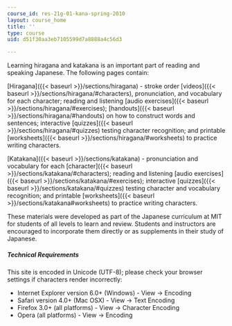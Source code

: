 ```yaml
---
course_id: res-21g-01-kana-spring-2010
layout: course_home
title: ''
type: course
uid: d51f30aa3eb7105599d7a8888a4c56d3

---
```

Learning hiragana and katakana is an important part of reading and speaking Japanese. The following pages contain:

[Hiragana]({{< baseurl >}}/sections/hiragana) - stroke order [videos]({{< baseurl >}}/sections/hiragana/#characters), pronunciation, and vocabulary for each character; reading and listening [audio exercises]({{< baseurl >}}/sections/hiragana/#exercises); [handouts]({{< baseurl >}}/sections/hiragana/#handouts) on how to construct words and sentences; interactive [quizzes]({{< baseurl >}}/sections/hiragana/#quizzes) testing character recognition; and printable [worksheets]({{< baseurl >}}/sections/hiragana/#worksheets) to practice writing characters.

[Katakana]({{< baseurl >}}/sections/katakana) - pronunciation and vocabulary for each [character]({{< baseurl >}}/sections/katakana/#characters); reading and listening [audio exercises]({{< baseurl >}}/sections/katakana/#exercises); interactive [quizzes]({{< baseurl >}}/sections/katakana/#quizzes) testing character and vocabulary recognition; and printable [worksheets]({{< baseurl >}}/sections/katakana#worksheets) to practice writing characters.

These materials were developed as part of the Japanese curriculum at MIT for students of all levels to learn and review. Students and instructors are encouraged to incorporate them directly or as supplements in their study of Japanese.

##### Technical Requirements

This site is encoded in Unicode (UTF-8); please check your browser settings if characters render incorrectly:

*   Internet Explorer version 6.0+ (Windows) - View → Encoding
*   Safari version 4.0+ (Mac OSX) - View → Text Encoding
*   Firefox 3.0+ (all platforms) - View → Character Encoding
*   Opera (all platforms) - View → Encoding
